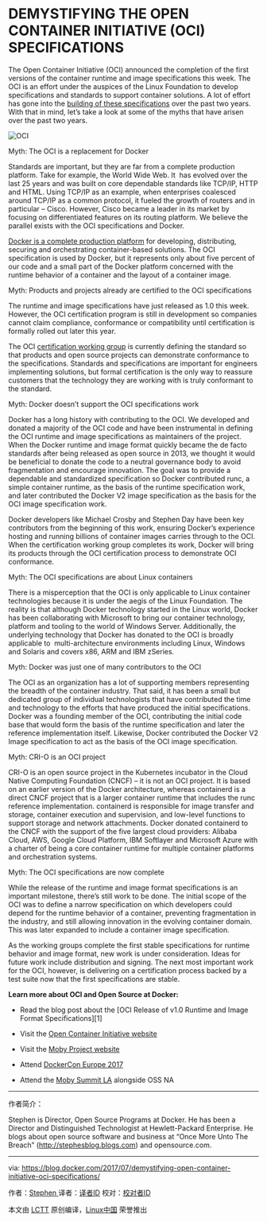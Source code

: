 DEMYSTIFYING THE OPEN CONTAINER INITIATIVE (OCI) SPECIFICATIONS
============================================================


The Open Container Initiative (OCI) announced the completion of the first versions of the container runtime and image specifications this week. The OCI is an effort under the auspices of the Linux Foundation to develop specifications and standards to support container solutions. A lot of effort has gone into the [building of these specifications][12] over the past two years. With that in mind, let’s take a look at some of the myths that have arisen over the past two years.

![OCI](https://i1.wp.com/blog.docker.com/wp-content/uploads/logo_oci.png?resize=800%2C180&ssl=1)

Myth: The OCI is a replacement for Docker

Standards are important, but they are far from a complete production platform. Take for example, the World Wide Web. It  has evolved over the last 25 years and was built on core dependable standards like TCP/IP, HTTP and HTML. Using TCP/IP as an example, when enterprises coalesced around TCP/IP as a common protocol, it fueled the growth of routers and in particular – Cisco. However, Cisco became a leader in its market by focusing on differentiated features on its routing platform. We believe the parallel exists with the OCI specifications and Docker.

[Docker is a complete production platform][13] for developing, distributing, securing and orchestrating container-based solutions. The OCI specification is used by Docker, but it represents only about five percent of our code and a small part of the Docker platform concerned with the runtime behavior of a container and the layout of a container image. 

Myth: Products and projects already are certified to the OCI specifications

The runtime and image specifications have just released as 1.0 this week. However, the OCI certification program is still in development so companies cannot claim compliance, conformance or compatibility until certification is formally rolled out later this year.

The OCI [certification working group][14] is currently defining the standard so that products and open source projects can demonstrate conformance to the specifications. Standards and specifications are important for engineers implementing solutions, but formal certification is the only way to reassure customers that the technology they are working with is truly conformant to the standard.

Myth: Docker doesn’t support the OCI specifications work

Docker has a long history with contributing to the OCI. We developed and donated a majority of the OCI code and have been instrumental in defining the OCI runtime and image specifications as maintainers of the project. When the Docker runtime and image format quickly became the de facto standards after being released as open source in 2013, we thought it would be beneficial to donate the code to a neutral governance body to avoid fragmentation and encourage innovation. The goal was to provide a dependable and standardized specification so Docker contributed runc, a simple container runtime, as the basis of the runtime specification work, and later contributed the Docker V2 image specification as the basis for the OCI image specification work.

Docker developers like Michael Crosby and Stephen Day have been key contributors from the beginning of this work, ensuring Docker’s experience hosting and running billions of container images carries through to the OCI. When the certification working group completes its work, Docker will bring its products through the OCI certification process to demonstrate OCI conformance.

Myth: The OCI specifications are about Linux containers 

There is a misperception that the OCI is only applicable to Linux container technologies because it is under the aegis of the Linux Foundation. The reality is that although Docker technology started in the Linux world, Docker has been collaborating with Microsoft to bring our container technology, platform and tooling to the world of Windows Server. Additionally, the underlying technology that Docker has donated to the OCI is broadly applicable to  multi-architecture environments including Linux, Windows and Solaris and covers x86, ARM and IBM zSeries. 

Myth: Docker was just one of many contributors to the OCI

The OCI as an organization has a lot of supporting members representing the breadth of the container industry. That said, it has been a small but dedicated group of individual technologists that have contributed the time and technology to the efforts that have produced the initial specifications. Docker was a founding member of the OCI, contributing the initial code base that would form the basis of the runtime specification and later the reference implementation itself. Likewise, Docker contributed the Docker V2 Image specification to act as the basis of the OCI image specification.

Myth: CRI-O is an OCI project

CRI-O is an open source project in the Kubernetes incubator in the Cloud Native Computing Foundation (CNCF) – it is not an OCI project. It is based on an earlier version of the Docker architecture, whereas containerd is a direct CNCF project that is a larger container runtime that includes the runc reference implementation. containerd is responsible for image transfer and storage, container execution and supervision, and low-level functions to support storage and network attachments. Docker donated containerd to the CNCF with the support of the five largest cloud providers: Alibaba Cloud, AWS, Google Cloud Platform, IBM Softlayer and Microsoft Azure with a charter of being a core container runtime for multiple container platforms and orchestration systems.  

Myth: The OCI specifications are now complete 

While the release of the runtime and image format specifications is an important milestone, there’s still work to be done. The initial scope of the OCI was to define a narrow specification on which developers could depend for the runtime behavior of a container, preventing fragmentation in the industry, and still allowing innovation in the evolving container domain. This was later expanded to include a container image specification.

As the working groups complete the first stable specifications for runtime behavior and image format, new work is under consideration. Ideas for future work include distribution and signing. The next most important work for the OCI, however, is delivering on a certification process backed by a test suite now that the first specifications are stable.

**Learn more about OCI and Open Source at Docker:**

*   Read the blog post about the [OCI Release of v1.0 Runtime and Image Format Specifications][1]

*   Visit the [Open Container Initiative website][2]

*   Visit the [Moby Project website][3]

*   Attend [DockerCon Europe 2017][4]

*   Attend the [Moby Summit LA][5] alongside OSS NA

--------------------------------------------------------------------------------

作者简介：

Stephen is Director, Open Source Programs at Docker. He has been a Director and Distinguished Technologist at Hewlett-Packard Enterprise. He blogs about open source software and business at “Once More Unto The Breach” (http://stephesblog.blogs.com) and opensource.com.



-----------------

via: https://blog.docker.com/2017/07/demystifying-open-container-initiative-oci-specifications/

作者：[Stephen ][a]
译者：[译者ID](https://github.com/译者ID)
校对：[校对者ID](https://github.com/校对者ID)

本文由 [LCTT](https://github.com/LCTT/TranslateProject) 原创编译，[Linux中国](https://linux.cn/) 荣誉推出

[a]:
[1]:https://blog.docker.com/2017/07/oci-release-of-v1-0-runtime-and-image-format-specifications
[2]:https://www.opencontainers.org/join
[3]:http://mobyproject.org/
[4]:https://europe-2017.dockercon.com/
[5]:https://www.eventbrite.com/e/moby-summit-los-angeles-tickets-35930560273
[6]:https://blog.docker.com/author/stephen-walli/
[7]:https://blog.docker.com/tag/containerd/
[8]:https://blog.docker.com/tag/cri-o/
[9]:https://blog.docker.com/tag/linux-containers/
[10]:https://blog.docker.com/tag/linux-foundation/
[11]:https://blog.docker.com/tag/oci/
[12]:https://blog.docker.com/2017/07/oci-release-of-v1-0-runtime-and-image-format-specifications
[13]:https://www.docker.com/
[14]:https://github.com/opencontainers/certification
